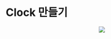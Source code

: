 
# Clock 만들기

<p align="center">
  <img src="https://media.vlpt.us/images/dolarge/post/15804044-ecd9-4ccf-b009-dbf020ef7ebd/ezgif.com-gif-maker%20(15).gif" />
  </p>
